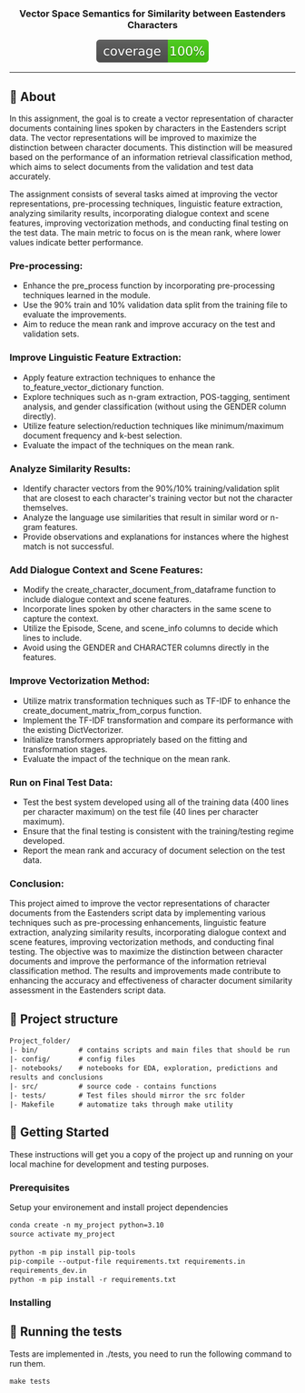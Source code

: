 



<h3 align="center"> Vector Space Semantics for Similarity between Eastenders Characters</h3>

<div align="center">

  [![code coverage](coverage.svg "Code coverage")]()
</div>

---
## 🧐 About <a name = "about"></a>

In this assignment, the goal is to create a vector representation of character documents containing lines spoken by characters in the Eastenders script data. The vector representations will be improved to maximize the distinction between character documents. This distinction will be measured based on the performance of an information retrieval classification method, which aims to select documents from the validation and test data accurately.

The assignment consists of several tasks aimed at improving the vector representations, pre-processing techniques, linguistic feature extraction, analyzing similarity results, incorporating dialogue context and scene features, improving vectorization methods, and conducting final testing on the test data. The main metric to focus on is the mean rank, where lower values indicate better performance.

### Pre-processing:
* Enhance the pre_process function by incorporating pre-processing techniques learned in the module.
* Use the 90% train and 10% validation data split from the training file to evaluate the improvements.
* Aim to reduce the mean rank and improve accuracy on the test and validation sets.
### Improve Linguistic Feature Extraction:
* Apply feature extraction techniques to enhance the to_feature_vector_dictionary function.
* Explore techniques such as n-gram extraction, POS-tagging, sentiment analysis, and gender classification (without using the GENDER column directly).
* Utilize feature selection/reduction techniques like minimum/maximum document frequency and k-best selection.
* Evaluate the impact of the techniques on the mean rank.

### Analyze Similarity Results:
* Identify character vectors from the 90%/10% training/validation split that are closest to each character's training vector but not the character themselves.
* Analyze the language use similarities that result in similar word or n-gram features.
* Provide observations and explanations for instances where the highest match is not successful.

### Add Dialogue Context and Scene Features:
* Modify the create_character_document_from_dataframe function to include dialogue context and scene features.
* Incorporate lines spoken by other characters in the same scene to capture the context.
* Utilize the Episode, Scene, and scene_info columns to decide which lines to include.
* Avoid using the GENDER and CHARACTER columns directly in the features.
### Improve Vectorization Method:
* Utilize matrix transformation techniques such as TF-IDF to enhance the create_document_matrix_from_corpus function.
* Implement the TF-IDF transformation and compare its performance with the existing DictVectorizer.
* Initialize transformers appropriately based on the fitting and transformation stages.
* Evaluate the impact of the technique on the mean rank.
### Run on Final Test Data:
* Test the best system developed using all of the training data (400 lines per character maximum) on the test file (40 lines per character maximum).
* Ensure that the final testing is consistent with the training/testing regime developed.
* Report the mean rank and accuracy of document selection on the test data.

### Conclusion:
This project aimed to improve the vector representations of character documents from the Eastenders script data by implementing various techniques such as pre-processing enhancements, linguistic feature extraction, analyzing similarity results, incorporating dialogue context and scene features, improving vectorization methods, and conducting final testing. The objective was to maximize the distinction between character documents and improve the performance of the information retrieval classification method. The results and improvements made contribute to enhancing the accuracy and effectiveness of character document similarity assessment in the Eastenders script data.

## 🔖 Project structure

```
Project_folder/
|- bin/          # contains scripts and main files that should be run
|- config/       # config files
|- notebooks/    # notebooks for EDA, exploration, predictions and results and conclusions
|- src/          # source code - contains functions
|- tests/        # Test files should mirror the src folder
|- Makefile      # automatize taks through make utility
```

## 🏁 Getting Started <a name = "getting_started"></a>
These instructions will get you a copy of the project up and running on your local machine for development and testing purposes.

### Prerequisites
Setup your environement and install project dependencies
```
conda create -n my_project python=3.10
source activate my_project

python -m pip install pip-tools
pip-compile --output-file requirements.txt requirements.in requirements_dev.in
python -m pip install -r requirements.txt
```

### Installing

## 🔧 Running the tests
Tests are implemented in ./tests, you need to run the following command to run them.
```
make tests
```


